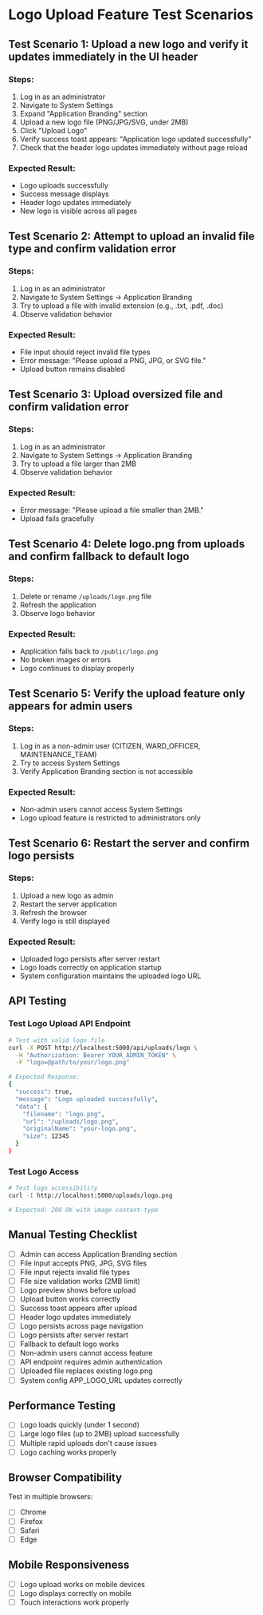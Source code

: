# Logo Upload Feature Test Scenarios

## Test Scenario 1: Upload a new logo and verify it updates immediately in the UI header

### Steps:
1. Log in as an administrator
2. Navigate to System Settings
3. Expand "Application Branding" section
4. Upload a new logo file (PNG/JPG/SVG, under 2MB)
5. Click "Upload Logo"
6. Verify success toast appears: "Application logo updated successfully"
7. Check that the header logo updates immediately without page reload

### Expected Result:
- Logo uploads successfully
- Success message displays
- Header logo updates immediately
- New logo is visible across all pages

## Test Scenario 2: Attempt to upload an invalid file type and confirm validation error

### Steps:
1. Log in as an administrator
2. Navigate to System Settings → Application Branding
3. Try to upload a file with invalid extension (e.g., .txt, .pdf, .doc)
4. Observe validation behavior

### Expected Result:
- File input should reject invalid file types
- Error message: "Please upload a PNG, JPG, or SVG file."
- Upload button remains disabled

## Test Scenario 3: Upload oversized file and confirm validation error

### Steps:
1. Log in as an administrator
2. Navigate to System Settings → Application Branding
3. Try to upload a file larger than 2MB
4. Observe validation behavior

### Expected Result:
- Error message: "Please upload a file smaller than 2MB."
- Upload fails gracefully

## Test Scenario 4: Delete logo.png from uploads and confirm fallback to default logo

### Steps:
1. Delete or rename `/uploads/logo.png` file
2. Refresh the application
3. Observe logo behavior

### Expected Result:
- Application falls back to `/public/logo.png`
- No broken images or errors
- Logo continues to display properly

## Test Scenario 5: Verify the upload feature only appears for admin users

### Steps:
1. Log in as a non-admin user (CITIZEN, WARD_OFFICER, MAINTENANCE_TEAM)
2. Try to access System Settings
3. Verify Application Branding section is not accessible

### Expected Result:
- Non-admin users cannot access System Settings
- Logo upload feature is restricted to administrators only

## Test Scenario 6: Restart the server and confirm logo persists

### Steps:
1. Upload a new logo as admin
2. Restart the server application
3. Refresh the browser
4. Verify logo is still displayed

### Expected Result:
- Uploaded logo persists after server restart
- Logo loads correctly on application startup
- System configuration maintains the uploaded logo URL

## API Testing

### Test Logo Upload API Endpoint

```bash
# Test with valid logo file
curl -X POST http://localhost:5000/api/uploads/logo \
  -H "Authorization: Bearer YOUR_ADMIN_TOKEN" \
  -F "logo=@path/to/your/logo.png"

# Expected Response:
{
  "success": true,
  "message": "Logo uploaded successfully",
  "data": {
    "filename": "logo.png",
    "url": "/uploads/logo.png",
    "originalName": "your-logo.png",
    "size": 12345
  }
}
```

### Test Logo Access

```bash
# Test logo accessibility
curl -I http://localhost:5000/uploads/logo.png

# Expected: 200 OK with image content-type
```

## Manual Testing Checklist

- [ ] Admin can access Application Branding section
- [ ] File input accepts PNG, JPG, SVG files
- [ ] File input rejects invalid file types
- [ ] File size validation works (2MB limit)
- [ ] Logo preview shows before upload
- [ ] Upload button works correctly
- [ ] Success toast appears after upload
- [ ] Header logo updates immediately
- [ ] Logo persists across page navigation
- [ ] Logo persists after server restart
- [ ] Fallback to default logo works
- [ ] Non-admin users cannot access feature
- [ ] API endpoint requires admin authentication
- [ ] Uploaded file replaces existing logo.png
- [ ] System config APP_LOGO_URL updates correctly

## Performance Testing

- [ ] Logo loads quickly (under 1 second)
- [ ] Large logo files (up to 2MB) upload successfully
- [ ] Multiple rapid uploads don't cause issues
- [ ] Logo caching works properly

## Browser Compatibility

Test in multiple browsers:
- [ ] Chrome
- [ ] Firefox
- [ ] Safari
- [ ] Edge

## Mobile Responsiveness

- [ ] Logo upload works on mobile devices
- [ ] Logo displays correctly on mobile
- [ ] Touch interactions work properly